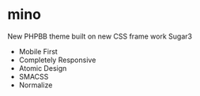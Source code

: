 mino
====

New PHPBB theme built on new CSS frame work Sugar3

- Mobile First
- Completely Responsive
- Atomic Design
- SMACSS
- Normalize
